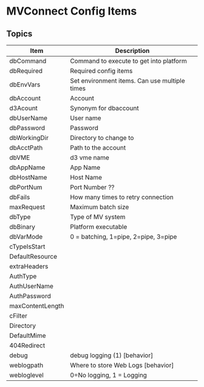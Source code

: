 # MVConnect Config Items

<PageHeader />

## Topics

| Item            | Description                                 |
|-----------------|---------------------------------------------|
| dbCommand       | Command to execute to get into platform     |
| dbRequired      | Required config items                       |
| dbEnvVars       | Set environment items. Can use multiple times |
| dbAccount       | Account                                       |
| d3Acount        | Synonym for dbaccount                         |
| dbUserName      | User name                                     |
| dbPassword      | Password                                      |
| dbWorkingDir    | Directory to change to                        |
| dbAcctPath      | Path to the account                           |
| dbVME           | d3 vme name                                   |
| dbAppName       | App Name                                      |
| dbHostName      | Host Name                                     |
| dbPortNum       | Port Number ??                                |
| dbFails         | How many times to retry connection            |
| maxRequest      | Maximum batch size                            |
| dbType          | Type of MV system                             |
| dbBinary        | Platform executable                           |
| dbVarMode       | 0 = batching, 1=pipe, 2=pipe, 3=pipe          |
| cTypeIsStart    |                                               |
| DefaultResource |                                               |
| extraHeaders    |                                               |
| AuthType        |                                               |
| AuthUserName    |                                               |
| AuthPassword    |                                               |
| maxContentLength|                                               |
| cFilter         |                                               |
| Directory       |                                               |
| DefaultMime     |                                               |
| 404Redirect     |                                               |
| debug           | debug logging (1) [behavior]                  |
| weblogpath      | Where to store Web Logs [behavior]            |
| webloglevel     | 0=No logging, 1 = Logging                     |

<PageFooter />
